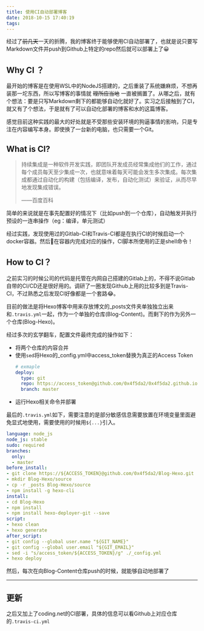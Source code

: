 ```yaml
---
title: 使用CI自动部署博客
date: 2018-10-15 17:40:19
tags:
---
```


经过了~~前几天~~一天的折腾，我的博客终于能够使用CI自动部署了，也就是说只要写Markdown文件并push到Github上特定的repo然后就可以部署上了😀

<!-- more -->

## Why CI ？

最开始的博客是在使用WSL中的NodeJS搭建的，之后重装了系统嫌麻烦，不想再装那一坨东西，所以写博客的事情就 ~~理所应当地~~ 一直被搁置了。从哪之后，就有个想法：要是只写Markdown剩下的都能够自动化就好了。实习之后接触到了CI，就又有了个想法，于是就有了可以自动化部署的博客和水的这篇博客。

感觉目前这种实践的最大的好处就是不受那些安装环境的狗逼事情的影响，只是专注在内容编写本身。即使换了一台新的电脑，也只需要一个Git。

## What is CI?

> 持续集成是一种软件开发实践，即团队开发成员经常集成他们的工作，通过每个成员每天至少集成一次，也就意味着每天可能会发生多次集成。每次集成都通过自动化的构建（包括编译，发布，自动化测试）来验证，从而尽早地发现集成错误。
> 
> ——百度百科

简单的来说就是在事先配置好的情况下（比如push到一个仓库），自动触发并执行预设的一连串操作（eg：编译，单元测试）

经过实践，发现使用过的Gitlab-CI和Travis-CI都是在执行CI的时候启动一个docker容器。然后在容器内完成对应的操作，CI脚本所使用的正是shell命令！

## How to CI？

之前实习的时候公司的代码是托管在内网自己搭建的Gitlab上的，不得不说Gitlab自带的CI/CD还是很好用的。调研了一圈发现Github上用的比较多到是Travis-CI，不过熟悉之后发现CI好像都是一个套路😂。

目前的做法是将Hexo博客中用来存放博文的_posts文件夹单独独立出来和`.travis.yml`一起，作为一个单独的仓库(Blog-Content)。而剩下的作为另外一个仓库(Blog-Hexo)。

经过多次的玄学翻车，配置文件最终完成的操作如下：
* 将两个仓库的内容合并
* 使用`sed`将Hexo的_config.yml中access_token替换为真正的Access Token
  ```yml
  # exmaple
  deploy:
    type: git
    repo: https://access_token@github.com/0x4f5da2/0x4f5da2.github.io.git
    branch: master
  ```
* 运行Hexo相关命令并部署

最后的`.travis.yml`如下，需要注意的是部分敏感信息需要放置在环境变量里面避免显式地使用，需要使用的时候用`${...}`引入。

```yml
language: node_js
node_js: stable
sudo: required
branches:
  only:
  - master
before_install:
- git clone https://${ACCESS_TOKEN}@github.com/0x4f5da2/Blog-Hexo.git
- mkdir Blog-Hexo/source
- cp -r _posts Blog-Hexo/source
- npm install -g hexo-cli
install:
- cd Blog-Hexo
- npm install
- npm install hexo-deployer-git --save
script:
- hexo clean
- hexo generate
after_script:
- git config --global user.name "${GIT_NAME}"
- git config --global user.email "${GIT_EMAIL}"
- sed -i "s/access_token/${ACCESS_TOKEN}/g" ./_config.yml
- hexo deploy
```

然后，每次在向Blog-Content仓库push的时候，就能够自动地部署了

--- 

## 更新

之后又加上了coding.net的CI部署，具体的信息可以看Github上对应仓库的`.travis-ci.yml`